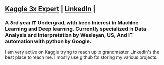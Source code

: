 ## [Kaggle 3x Expert](https://www.kaggle.com/utkarshxy) | [LinkedIn](https://www.linkedin.com/in/utkarshssharma/) |

### A 3rd year IT Undergrad, with keen interest in Machine Learning and Deep learning. Currently specialized in Data Analysis and interpretation by Wesleyan, US, And IT automation with python by Google.

I am very active on Kaggle trying to reach up to grandmaster. LinkedIn's the best place to reach me.
I mostly use github for storing my various projects.
